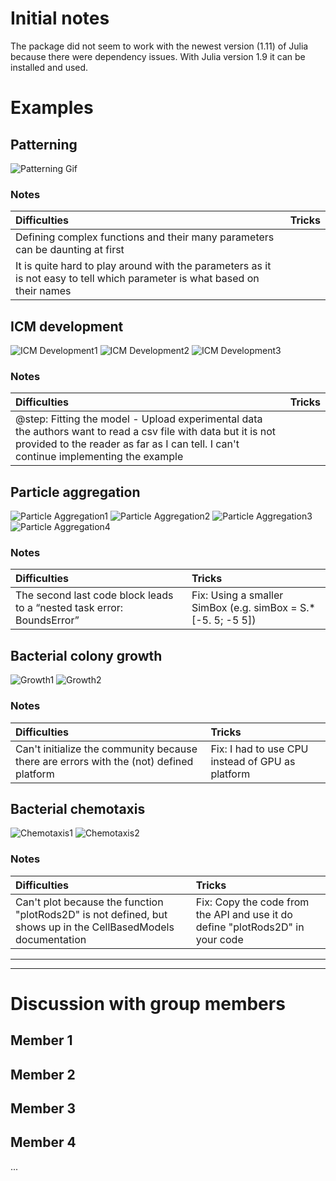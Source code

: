 # Initial notes
The package did not seem to work with the newest version (1.11) of Julia because there were dependency issues. With Julia version 1.9 it can be installed and used.


# Examples
## Patterning
![Patterning Gif](https://github.com/MarkoKorb/CellBasedModelsF1/blob/master/results/patterning_example.gif)

### Notes
| Difficulties | Tricks |
| :----------- | :----- |
| Defining complex functions and their many parameters can be daunting at first |  |
| It is quite hard to play around with the parameters as it is not easy to tell which parameter is what based on their names |  |

## ICM development
![ICM Development1](https://github.com/MarkoKorb/CellBasedModelsF1/blob/master/results/examples/icm_development_example.png)
![ICM Development2](https://github.com/MarkoKorb/CellBasedModelsF1/blob/master/results/examples/icm_development_proportions.png)
![ICM Development3](https://github.com/MarkoKorb/CellBasedModelsF1/blob/master/results/examples/icm_development_statistics.png)

### Notes
| Difficulties | Tricks |
| :----------- | :----- |
| @step: Fitting the model - Upload experimental data the authors want to read a csv file with data but it is not provided to the reader as far as I can tell. I can't continue implementing the example |  |

## Particle aggregation
![Particle Aggregation1](https://github.com/MarkoKorb/CellBasedModelsF1/blob/master/results/examples/particle_aggregation_repulsion_agents_example.png)
![Particle Aggregation2](https://github.com/MarkoKorb/CellBasedModelsF1/blob/master/results/examples/particle_aggregation_repulsion_boundaries_example.png)
![Particle Aggregation3](https://github.com/MarkoKorb/CellBasedModelsF1/blob/master/results/examples/particle_aggregation_repulsion_diffusion_example.png)
![Particle Aggregation4](https://github.com/MarkoKorb/CellBasedModelsF1/blob/master/results/examples/particle_aggregation_repulsion_statistics.png)

### Notes
| Difficulties | Tricks |
| :----------- | :----- |
| The second last code block leads to a “nested task error: BoundsError” | Fix: Using a smaller SimBox (e.g. simBox = S.*[-5. 5; -5 5]) |

## Bacterial colony growth
![Growth1](https://github.com/MarkoKorb/CellBasedModelsF1/blob/master/results/examples/bacterial_colony_growth_two_bacterias_example.png)
![Growth2](https://github.com/MarkoKorb/CellBasedModelsF1/blob/master/results/examples/bacterial_colony_growth_growth_example.png)

### Notes
| Difficulties | Tricks |
| :----------- | :----- |
| Can't initialize the community because there are errors with the (not) defined platform | Fix: I had to use CPU instead of GPU as platform |

## Bacterial chemotaxis
![Chemotaxis1](https://github.com/MarkoKorb/CellBasedModelsF1/blob/master/results/examples/bacterial_chemotaxis_example.png)
![Chemotaxis2](https://github.com/MarkoKorb/CellBasedModelsF1/blob/master/results/examples/bacterial_chemotaxis_statistics.png)

### Notes
| Difficulties | Tricks |
| :----------- | :----- |
| Can't plot because the function "plotRods2D" is not defined, but shows up in the CellBasedModels documentation | Fix: Copy the code from the API and use it do define "plotRods2D" in your code |

---
---

# Discussion with group members
## Member 1


## Member 2


## Member 3


## Member 4
...
